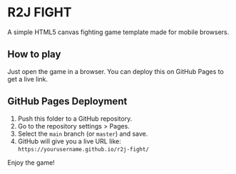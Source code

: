 # R2J FIGHT
A simple HTML5 canvas fighting game template made for mobile browsers.

## How to play
Just open the game in a browser. You can deploy this on GitHub Pages to get a live link.

## GitHub Pages Deployment
1. Push this folder to a GitHub repository.
2. Go to the repository settings > Pages.
3. Select the `main` branch (or `master`) and save.
4. GitHub will give you a live URL like:
   `https://yourusername.github.io/r2j-fight/`

Enjoy the game!

